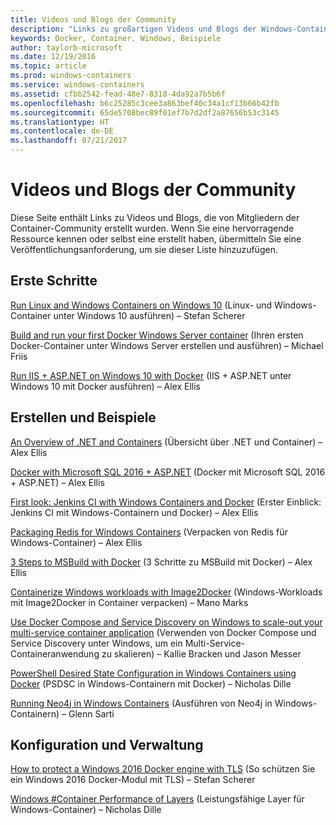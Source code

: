 ```yaml
---
title: Videos und Blogs der Community
description: "Links zu großartigen Videos und Blogs der Windows-Container-Community"
keywords: Docker, Container, Windows, Beispiele
author: taylorb-microsoft
ms.date: 12/19/2016
ms.topic: article
ms.prod: windows-containers
ms.service: windows-containers
ms.assetid: cfbb2542-fead-48e7-8318-4da92a7b5b6f
ms.openlocfilehash: b6c25285c3cee3a863bef40c34a1cf13b66b42fb
ms.sourcegitcommit: 65de5708bec89f01ef7b7d2df2a87656b53c3145
ms.translationtype: HT
ms.contentlocale: de-DE
ms.lasthandoff: 07/21/2017
---
```

# Videos und Blogs der Community
Diese Seite enthält Links zu Videos und Blogs, die von Mitgliedern der Container-Community erstellt wurden.  Wenn Sie eine hervorragende Ressource kennen oder selbst eine erstellt haben, übermitteln Sie eine Veröffentlichungsanforderung, um sie dieser Liste hinzuzufügen.

## Erste Schritte
[Run Linux and Windows Containers on Windows 10](https://stefanscherer.github.io/run-linux-and-windows-containers-on-windows-10/) (Linux- und Windows-Container unter Windows 10 ausführen) – Stefan Scherer

[Build and run your first Docker Windows Server container](https://blog.docker.com/2016/09/build-your-first-docker-windows-server-container/) (Ihren ersten Docker-Container unter Windows Server erstellen und ausführen) – Michael Friis

[Run IIS + ASP.NET on Windows 10 with Docker](http://blog.alexellis.io/run-iis-asp-net-on-windows-10-with-docker/) (IIS + ASP.NET unter Windows 10 mit Docker ausführen) – Alex Ellis


## Erstellen und Beispiele
[An Overview of .NET and Containers](http://blog.alexellis.io/docker-dotnet-containers/) (Übersicht über .NET und Container) – Alex Ellis

[Docker with Microsoft SQL 2016 + ASP.NET](http://blog.alexellis.io/docker-does-sql2016-aspnet/) (Docker mit Microsoft SQL 2016 + ASP.NET) – Alex Ellis

[First look: Jenkins CI with Windows Containers and Docker](http://blog.alexellis.io/continuous-integration-docker-windows-containers/) (Erster Einblick: Jenkins CI mit Windows-Containern und Docker) – Alex Ellis

[Packaging Redis for Windows Containers](http://blog.alexellis.io/packaging-windows-containers/) (Verpacken von Redis für Windows-Container) – Alex Ellis

[3 Steps to MSBuild with Docker](http://blog.alexellis.io/3-steps-to-msbuild-with-docker/) (3 Schritte zu MSBuild mit Docker) – Alex Ellis

[Containerize Windows workloads with Image2Docker](https://blog.docker.com/2016/10/containerize-windows-workloads-image2docker/) (Windows-Workloads mit Image2Docker in Container verpacken) – Mano Marks

[Use Docker Compose and Service Discovery on Windows to scale-out your multi-service container application](https://blogs.technet.microsoft.com/virtualization/2016/10/18/use-docker-compose-and-service-discovery-on-windows-to-scale-out-your-multi-service-container-application/) (Verwenden von Docker Compose und Service Discovery unter Windows, um ein Multi-Service-Containeranwendung zu skalieren) – Kallie Bracken und Jason Messer

[PowerShell Desired State Configuration in Windows Containers using Docker](http://dille.name/blog/2016/06/17/powershell-desired-state-configuration-psdsc-in-windows-containers-using-docker/) (PSDSC in Windows-Containern mit Docker) – Nicholas Dille

[Running Neo4j in Windows Containers](http://glennsarti.github.io/blog/neo4j-nano-containers) (Ausführen von Neo4j in Windows-Containern) – Glenn Sarti

## Konfiguration und Verwaltung
[How to protect a Windows 2016 Docker engine with TLS](https://stefanscherer.github.io/protecting-a-windows-2016-docker-engine-with-tls/) (So schützen Sie ein Windows 2016 Docker-Modul mit TLS) – Stefan Scherer

[Windows #Container Performance of Layers](http://dille.name/blog/2017/01/13/windows-container-performance-of-layers/) (Leistungsfähige Layer für Windows-Container) – Nicholas Dille

